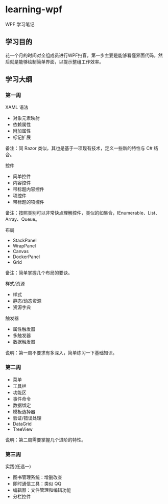 # learning-wpf
WPF 学习笔记

## 学习目的
花一个月的时间对全组成员进行WPF扫盲，第一步主要是能够看懂界面代码，然后就是能够绘制简单界面，以提示整组工作效率。

## 学习大纲
### 第一周
XAML 语法
- 对象元素映射
- 依赖属性
- 附加属性
- 标记扩展

备注：同 Razor 类似，其也是基于一项现有技术，定义一些新的特性与 C# 结合。

控件
- 简单控件
- 内容控件
- 带标题内容控件
- 项控件
- 带标题的项控件

备注：按照类别可以非常快点理解控件，类似的如集合，IEnumerable、List、Array、Queue。

布局
- StackPanel
- WrapPanel
- Canvas
- DockerPanel
- Grid

备注：简单掌握几个布局的要诀。

样式/资源
- 样式
- 静态/动态资源
- 资源字典

触发器
- 属性触发器
- 多触发器
- 数据触发器

说明：第一周不要求有多深入，简单练习一下基础知识。

### 第二周

- 菜单
- 工具栏
- 功能区
- 事件命令
- 数据绑定
- 模板选择器
- 验证/错误处理
- DataGrid
- TreeView

说明：第二周需要掌握几个进阶的特性。

### 第三周
实践(任选一)
* 图书管理系统：增删改查
* 即时通信工具：类似 QQ
* 编辑器：文件管理和编辑功能
* 分栏控件
